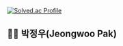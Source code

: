 [![Solved.ac Profile](http://mazassumnida.wtf/api/v2/generate_badge?boj=doubleclip)](https://solved.ac/doubleclip/)



## 👨‍💻 박정우(Jeongwoo Pak)    

